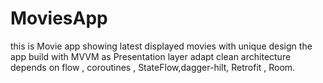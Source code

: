 # MoviesApp
this is Movie app showing latest displayed movies with unique design
the app build with MVVM as Presentation layer adapt clean architecture 
depends on flow , coroutines , StateFlow,dagger-hilt, Retrofit , Room.

